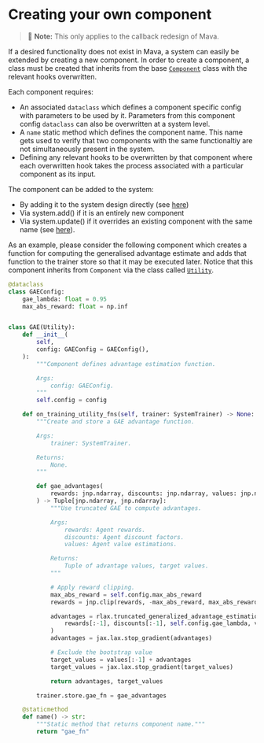 # Creating your own component

> 🚧 **Note:** This only applies to the callback redesign of Mava.

If a desired functionality does not exist in Mava, a system can easily be extended by creating a new component. In order to create a component, a class must be created that inherits from the base [`Component`][component] class with the relevant hooks overwritten.

Each component requires:

* An associated `dataclass` which defines a component specific config with parameters to be used by it. Parameters from this component config `dataclass` can also be overwritten at a system level.
* A `name` static method which defines the component name. This name gets used to verify that two components with the same functionaltiy are not simultaneously present in the system.
* Defining any relevant hooks to be overwritten by that component where each overwritten hook takes the process associated with a particular component as its input.

The component can be added to the system:

* By adding it to the system design directly (see [here](https://github.com/instadeepai/Mava/blob/develop/mava/systems/jax/ippo/system.py))
* Via system.add() if it is an entirely new component
* Via system.update() if it overrides an existing component with the same name (see [here](https://github.com/instadeepai/Mava/blob/develop/examples/jax/debugging/simple_spread/feedforward/decentralised/run_ippo_with_monitoring.py#L92)).

As an example, please consider the following component which creates a function for computing the generalised advantage estimate and adds that function to the trainer store so that it may be executed later. Notice that this component inherits from `Component` via the class called [`Utility`](https://github.com/instadeepai/Mava/blob/7b11a082ba790e1b2c2f0acd633ff605fffbe768/mava/components/jax/training/base.py#L50).

```python
@dataclass
class GAEConfig:
    gae_lambda: float = 0.95
    max_abs_reward: float = np.inf


class GAE(Utility):
    def __init__(
        self,
        config: GAEConfig = GAEConfig(),
    ):
        """Component defines advantage estimation function.

        Args:
            config: GAEConfig.
        """
        self.config = config

    def on_training_utility_fns(self, trainer: SystemTrainer) -> None:
        """Create and store a GAE advantage function.

        Args:
            trainer: SystemTrainer.

        Returns:
            None.
        """

        def gae_advantages(
            rewards: jnp.ndarray, discounts: jnp.ndarray, values: jnp.ndarray
        ) -> Tuple[jnp.ndarray, jnp.ndarray]:
            """Use truncated GAE to compute advantages.

            Args:
                rewards: Agent rewards.
                discounts: Agent discount factors.
                values: Agent value estimations.

            Returns:
                Tuple of advantage values, target values.
            """

            # Apply reward clipping.
            max_abs_reward = self.config.max_abs_reward
            rewards = jnp.clip(rewards, -max_abs_reward, max_abs_reward)

            advantages = rlax.truncated_generalized_advantage_estimation(
                rewards[:-1], discounts[:-1], self.config.gae_lambda, values
            )
            advantages = jax.lax.stop_gradient(advantages)

            # Exclude the bootstrap value
            target_values = values[:-1] + advantages
            target_values = jax.lax.stop_gradient(target_values)

            return advantages, target_values

        trainer.store.gae_fn = gae_advantages

    @staticmethod
    def name() -> str:
        """Static method that returns component name."""
        return "gae_fn"
```

[component]: https://github.com/instadeepai/Mava/blob/7b11a082ba790e1b2c2f0acd633ff605fffbe768/mava/components/jax/component.py#L24
